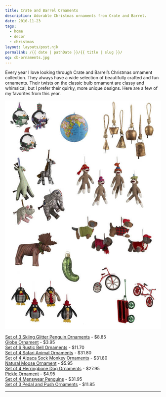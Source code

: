 ```yaml
---
title: Crate and Barrel Ornaments
description: Adorable Christmas ornaments from Crate and Barrel.
date: 2010-11-23
tags: 
  - home
  - decor
  - christmas
layout: layouts/post.njk
permalink: /{{ date | pathDate }}/{{ title | slug }}/
og: cb-ornaments.jpg
---
```


Every year I love looking through Crate and Barrel’s Christmas ornament collection. They always have a wide selection of beautifully crafted and fun ornaments. Their twists on the classic bulb ornament are classy and whimsical, but I prefer their quirky, more unique designs. Here are a few of my favorites from this year.

![](/img/cb-ornaments.jpg)

[Set of 3 Skiing Glitter Penguin Ornaments](http://www.crateandbarrel.com/holidays/christmas-ornaments/set-of-3-skiing-glitter-penquin-ornaments/s124934) - $8.85  
[Globe Ornament](http://www.crateandbarrel.com/holidays/christmas-ornaments/globe-ornament/s512586) - $3.95  
[Set of 6 Rustic Bell Ornaments](http://www.crateandbarrel.com/holidays/christmas-ornaments/set-of-6-rustic-bell-ornaments/s551841) - $11.70  
[Set of 4 Safari Animal Ornaments](http://www.crateandbarrel.com/holidays/christmas-ornaments/set-of-4-safari-animal-ornaments/s123946) - $31.80  
[Set of 4 Alpaca Sock Monkey Ornaments](http://www.crateandbarrel.com/holidays/christmas-ornaments/set-of-4-alpaca-sock-monkey-ornaments/s125086) - $31.80  
[Natural Moose Ornament](http://www.crateandbarrel.com/holidays/christmas-ornaments/natural-moose-ornament/s677607) - $5.95  
[Set of 4 Herringbone Dog Ornaments](http://www.crateandbarrel.com/holidays/christmas-ornaments/set-of-4-herringbone-dog-ornaments/s125124) - $27.95  
[Pickle Ornament](http://www.crateandbarrel.com/holidays/christmas-ornaments/pickle-ornament/s490857) - $4.95  
[Set of 4 Menswear Penguins](http://www.crateandbarrel.com/holidays/christmas-ornaments/set-of-4-menswear-penguins/s124560) - $31.95  
[Set of 3 Pedal and Push Ornaments](http://www.crateandbarrel.com/holidays/christmas-ornaments/set-of-3-pedal-and-push-ornaments/s124543) - $11.85

---
